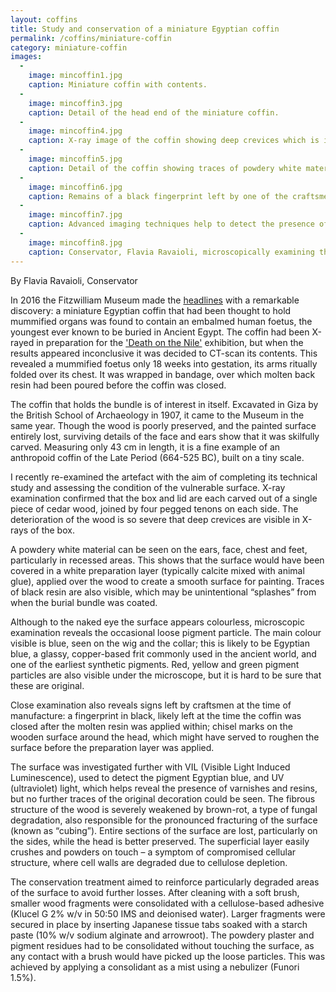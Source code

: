 ```yaml
---
layout: coffins
title: Study and conservation of a miniature Egyptian coffin
permalink: /coffins/miniature-coffin
category: miniature-coffin
images:
  -
    image: mincoffin1.jpg
    caption: Miniature coffin with contents.  
  -
    image: mincoffin3.jpg
    caption: Detail of the head end of the miniature coffin. 
  -
    image: mincoffin4.jpg
    caption: X-ray image of the coffin showing deep crevices which is indicative of deterioration to the wood.
  -
    image: mincoffin5.jpg
    caption: Detail of the coffin showing traces of powdery white material and Egyptian blue pigment.
  - 
    image: mincoffin6.jpg
    caption: Remains of a black fingerprint left by one of the craftsmen. 
  -
    image: mincoffin7.jpg
    caption: Advanced imaging techniques help to detect the presence of coloured pigments, varnishes and resins. 
  - 
    image: mincoffin8.jpg
    caption: Conservator, Flavia Ravaioli, microscopically examining the miniature coffin.
---
```

By Flavia Ravaioli, Conservator

In 2016 the Fitzwilliam Museum made the [headlines](https://www.independent.co.uk/news/science/ancient-egypt-foetus-mummified-coffin-fitzwilliam-museum-cambridge-a7024171.html) with a remarkable discovery: a miniature Egyptian coffin that had been thought to hold mummified organs was found to contain an embalmed human foetus, the youngest ever known to be buried in Ancient Egypt. The coffin had been X-rayed in preparation for the ['Death on the Nile'](https://www.fitzmuseum.cam.ac.uk/gallery/deathonthenile/) exhibition, but when the results appeared inconclusive it was decided to CT-scan its contents. This revealed a mummified foetus only 18 weeks into gestation, its arms ritually folded over its chest. It was wrapped in bandage, over which molten back resin had been poured before the coffin was closed.

The coffin that holds the bundle is of interest in itself. Excavated in Giza by the British School of Archaeology in 1907, it came to the Museum in the same year. Though the wood is poorly preserved, and the painted surface entirely lost, surviving details of the face and ears show that it was skilfully carved. Measuring only 43 cm in length, it is a fine example of an anthropoid coffin of the Late Period (664-525 BC), built on a tiny scale.

I recently re-examined the artefact with the aim of completing its technical study and assessing the condition of the vulnerable surface. X-ray examination confirmed that the box and lid are each carved out of a single piece of cedar wood, joined by four pegged tenons on each side. The deterioration of the wood is so severe that deep crevices are visible in X-rays of the box.

A powdery white material can be seen on the ears, face, chest and feet, particularly in recessed areas. This shows that the surface would have been covered in a white preparation layer (typically calcite mixed with animal glue), applied over the wood to create a smooth surface for painting. Traces of black resin are also visible, which may be unintentional “splashes” from when the burial bundle was coated.

Although to the naked eye the surface appears colourless, microscopic examination reveals the occasional loose pigment particle. The main colour visible is blue, seen on the wig and the collar; this is likely to be Egyptian blue, a glassy, copper-based frit commonly used in the ancient world, and one of the earliest synthetic pigments. Red, yellow and green pigment particles are also visible under the microscope, but it is hard to be sure that these are original.

Close examination also reveals signs left by craftsmen at the time of manufacture: a fingerprint in black, likely left at the time the coffin was closed after the molten resin was applied within; chisel marks on the wooden surface around the head, which might have served to roughen the surface before the preparation layer was applied.

The surface was investigated further with VIL (Visible Light Induced Luminescence), used to detect the pigment Egyptian blue, and UV (ultraviolet) light, which helps reveal the presence of varnishes and resins, but no further traces of the original decoration could be seen. The fibrous structure of the wood is severely weakened by brown-rot, a type of fungal degradation, also responsible for the pronounced fracturing of the surface (known as “cubing”). Entire sections of the surface are lost, particularly on the sides, while the head is better preserved. The superficial layer easily crushes and powders on touch – a symptom of compromised cellular structure, where cell walls are degraded due to cellulose depletion.

The conservation treatment aimed to reinforce particularly degraded areas of the surface to avoid further losses. After cleaning with a soft brush, smaller wood fragments were consolidated with a cellulose-based adhesive (Klucel G 2% w/v in 50:50 IMS and deionised water). Larger fragments were secured in place by inserting Japanese tissue tabs soaked with a starch paste (10% w/v sodium alginate and arrowroot). The powdery plaster and pigment residues had to be consolidated without touching the surface, as any contact with a brush would have picked up the loose particles. This was achieved by applying a consolidant as a mist using a nebulizer (Funori 1.5%).
